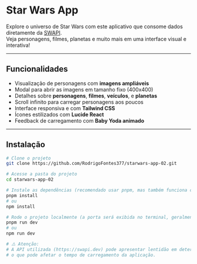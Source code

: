 #  Star Wars App

Explore o universo de Star Wars com este aplicativo que consome dados diretamente da [SWAPI](https://swapi.dev/).  
Veja personagens, filmes, planetas e muito mais em uma interface visual e interativa!

---

##  Funcionalidades

- Visualização de personagens com **imagens ampliáveis**
- Modal para abrir as imagens em tamanho fixo (400x400)
- Detalhes sobre **personagens**, **filmes**, **veículos**, e **planetas**
- Scroll infinito para carregar personagens aos poucos
- Interface responsiva e com **Tailwind CSS**
- Ícones estilizados com **Lucide React**
- Feedback de carregamento com **Baby Yoda animado**

---

##  Instalação

```bash
# Clone o projeto
git clone https://github.com/RodrigoFontes377/starwars-app-02.git

# Acesse a pasta do projeto
cd starwars-app-02

# Instale as dependências (recomendado usar pnpm, mas também funciona com npm)
pnpm install
# ou
npm install

# Rode o projeto localmente (a porta será exibida no terminal, geralmente http://localhost:3000)
pnpm run dev
# ou
npm run dev

# ⚠️ Atenção:
# A API utilizada (https://swapi.dev) pode apresentar lentidão em determinados horários do dia,
# o que pode afetar o tempo de carregamento da aplicação.
